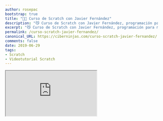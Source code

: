 ```yaml
---
author: rosepac
bootstrap: true
title: "👨‍🏫 Curso de Scratch con Javier Fernández"
description: "😼 Curso de Scratch con Javier Fernández, programación para niñas / niños."
excerpt: "😼 Curso de Scratch con Javier Fernández, programación para niñas / niños."
permalink: /curso-scratch-javier-fernandez/
canonical_URL: https://ciberninjas.com/curso-scratch-javier-fernandez/
comments: false
date: 2019-06-29
tags:
- Scratch
- Videotutorial Scratch
---
```


<div class="embed-responsive embed-responsive-16by9">
  <iframe class="embed-responsive-item" src="https://www.youtube-nocookie.com/embed/videoseries?list=PLTlBeKQnFKtIU7Ap4jNX513lI1bC9m01X" allowfullscreen></iframe>
</div><br/>